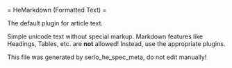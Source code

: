 = HeMarkdown (Formatted Text) =

The default plugin for article text.

Simple unicode text without special markup.
Markdown features like Headings, Tables, etc. are **not** allowed! Instead,
use the appropriate plugins.

This file was generated by serlo_he_spec_meta, do not edit manually!
